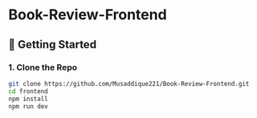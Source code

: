 # Book-Review-Frontend

## 🚀 Getting Started

### 1. Clone the Repo

```bash
git clone https://github.com/Musaddique221/Book-Review-Frontend.git
cd frontend
npm install
npm run dev
```
